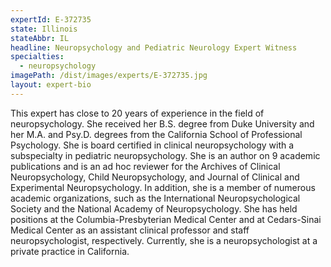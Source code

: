 ```yaml
---
expertId: E-372735
state: Illinois
stateAbbr: IL
headline: Neuropsychology and Pediatric Neurology Expert Witness
specialties: 
  - neuropsychology
imagePath: /dist/images/experts/E-372735.jpg
layout: expert-bio
---
```


<p>This expert has close to 20 years of experience in the field of neuropsychology. She received her B.S. degree from Duke University and her M.A. and Psy.D. degrees from the California School of Professional Psychology. She is board certified in clinical neuropsychology with a subspecialty in pediatric neuropsychology. She is an author on 9 academic publications and is an ad hoc reviewer for the Archives of Clinical Neuropsychology, Child Neuropsychology, and Journal of Clinical and Experimental Neuropsychology. In addition, she is a member of numerous academic organizations, such as the International Neuropsychological Society and the National Academy of Neuropsychology. She has held positions at the Columbia-Presbyterian Medical Center and at Cedars-Sinai Medical Center as an assistant clinical professor and staff neuropsychologist, respectively. Currently, she is a neuropsychologist at a private practice in California.</p>